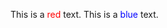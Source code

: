 This is a <span style="color:red">red</span> text.
This is a <span style="color:blue">blue</span> text.
